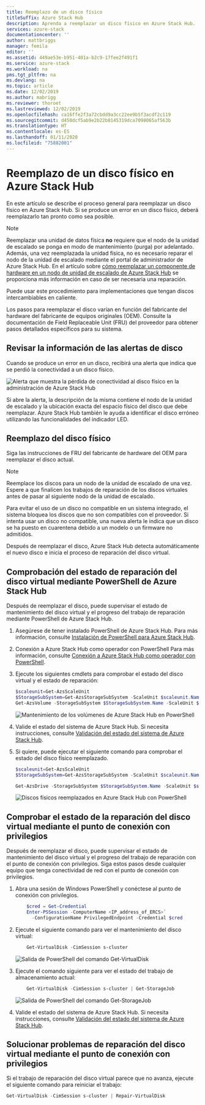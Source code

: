 ```yaml
---
title: Reemplazo de un disco físico
titleSuffix: Azure Stack Hub
description: Aprenda a reemplazar un disco físico en Azure Stack Hub.
services: azure-stack
documentationcenter: ''
author: mattbriggs
manager: femila
editor: ''
ms.assetid: 449ae53e-b951-401a-b2c9-17fee2f491f1
ms.service: azure-stack
ms.workload: na
pms.tgt_pltfrm: na
ms.devlang: na
ms.topic: article
ms.date: 12/02/2019
ms.author: mabrigg
ms.reviewer: thoroet
ms.lastreviewed: 12/02/2019
ms.openlocfilehash: ca16ffe2f3a72cbdd9a3cc22ee9b5f3acdf2c119
ms.sourcegitcommit: d450dcf5ab9e2b22b8145319dca7098065af563b
ms.translationtype: HT
ms.contentlocale: es-ES
ms.lasthandoff: 01/11/2020
ms.locfileid: "75882001"
---
```

# <a name="replace-a-physical-disk-in-azure-stack-hub"></a>Reemplazo de un disco físico en Azure Stack Hub

En este artículo se describe el proceso general para reemplazar un disco físico en Azure Stack Hub. Si se produce un error en un disco físico, deberá reemplazarlo tan pronto como sea posible.

> [!Note]  
> Reemplazar una unidad de datos física **no** requiere que el nodo de la unidad de escalado se ponga en modo de mantenimiento (purga) por adelantado. Además, una vez reemplazada la unidad física, no es necesario reparar el nodo de la unidad de escalado mediante el portal de administrador de Azure Stack Hub. En el artículo sobre [cómo reemplazar un componente de hardware en un nodo de unidad de escalado de Azure Stack Hub](azure-stack-replace-component.md) se proporciona más información en caso de ser necesaria una reparación.

Puede usar este procedimiento para implementaciones que tengan discos intercambiables en caliente.

Los pasos para reemplazar el disco varían en función del fabricante del hardware del fabricante de equipos originales (OEM). Consulte la documentación de Field Replaceable Unit (FRU) del proveedor para obtener pasos detallados específicos para su sistema.

## <a name="review-disk-alert-information"></a>Revisar la información de las alertas de disco
Cuando se produce un error en un disco, recibirá una alerta que indica que se perdió la conectividad a un disco físico.

![Alerta que muestra la pérdida de conectividad al disco físico en la administración de Azure Stack Hub](media/azure-stack-replace-disk/DiskAlert.png)

Si abre la alerta, la descripción de la misma contiene el nodo de la unidad de escalado y la ubicación exacta del espacio físico del disco que debe reemplazar. Azure Stack Hub también le ayuda a identificar el disco erróneo utilizando las funcionalidades del indicador LED.

## <a name="replace-the-physical-disk"></a>Reemplazo del disco físico

Siga las instrucciones de FRU del fabricante de hardware del OEM para reemplazar el disco actual.

> [!note]
> Reemplace los discos para un nodo de la unidad de escalado de una vez. Espere a que finalicen los trabajos de reparación de los discos virtuales antes de pasar al siguiente nodo de la unidad de escalado.

Para evitar el uso de un disco no compatible en un sistema integrado, el sistema bloquea los discos que no son compatibles con el proveedor. Si intenta usar un disco no compatible, una nueva alerta le indica que un disco se ha puesto en cuarentena debido a un modelo o un firmware no admitidos.

Después de reemplazar el disco, Azure Stack Hub detecta automáticamente el nuevo disco e inicia el proceso de reparación del disco virtual.

## <a name="check-the-status-of-virtual-disk-repair-using-azure-stack-hub-powershell"></a>Comprobación del estado de reparación del disco virtual mediante PowerShell de Azure Stack Hub

Después de reemplazar el disco, puede supervisar el estado de mantenimiento del disco virtual y el progreso del trabajo de reparación mediante PowerShell de Azure Stack Hub.

1. Asegúrese de tener instalado PowerShell de Azure Stack Hub. Para más información, consulte [Instalación de PowerShell para Azure Stack Hub](azure-stack-powershell-install.md).
2. Conexión a Azure Stack Hub como operador con PowerShell Para más información, consulte [Conexión a Azure Stack Hub como operador con PowerShell](azure-stack-powershell-configure-admin.md).
3. Ejecute los siguientes cmdlets para comprobar el estado del disco virtual y el estado de reparación:

    ```powershell  
    $scaleunit=Get-AzsScaleUnit
    $StorageSubSystem=Get-AzsStorageSubSystem -ScaleUnit $scaleunit.Name
    Get-AzsVolume -StorageSubSystem $StorageSubSystem.Name -ScaleUnit $scaleunit.name | Select-Object VolumeLabel, OperationalStatus, RepairStatus
    ```

    ![Mantenimiento de los volúmenes de Azure Stack Hub en PowerShell](media/azure-stack-replace-disk/get-azure-stack-volumes-health.png)

4. Valide el estado del sistema de Azure Stack Hub. Si necesita instrucciones, consulte [Validación del estado del sistema de Azure Stack Hub](azure-stack-diagnostic-test.md).
5. Si quiere, puede ejecutar el siguiente comando para comprobar el estado del disco físico reemplazado.

    ```powershell  
    $scaleunit=Get-AzsScaleUnit
    $StorageSubSystem=Get-AzsStorageSubSystem -ScaleUnit $scaleunit.Name

    Get-AzsDrive -StorageSubSystem $StorageSubSystem.Name -ScaleUnit $scaleunit.name | Sort-Object StorageNode,MediaType,PhysicalLocation | Format-Table Storagenode, Healthstatus, PhysicalLocation, Model, MediaType,  CapacityGB, CanPool, CannotPoolReason
    ```

    ![Discos físicos reemplazados en Azure Stack Hub con PowerShell](media/azure-stack-replace-disk/check-replaced-physical-disks-azure-stack.png)

## <a name="check-the-status-of-virtual-disk-repair-using-the-privileged-endpoint"></a>Comprobar el estado de la reparación del disco virtual mediante el punto de conexión con privilegios

Después de reemplazar el disco, puede supervisar el estado de mantenimiento del disco virtual y el progreso del trabajo de reparación con el punto de conexión con privilegios. Siga estos pasos desde cualquier equipo que tenga conectividad de red con el punto de conexión con privilegios.

1. Abra una sesión de Windows PowerShell y conéctese al punto de conexión con privilegios.

    ```powershell
        $cred = Get-Credential
        Enter-PSSession -ComputerName <IP_address_of_ERCS>`
          -ConfigurationName PrivilegedEndpoint -Credential $cred
    ```
  
2. Ejecute el siguiente comando para ver el mantenimiento del disco virtual:

    ```powershell
        Get-VirtualDisk -CimSession s-cluster
    ```

   ![Salida de PowerShell del comando Get-VirtualDisk](media/azure-stack-replace-disk/GetVirtualDiskOutput.png)

3. Ejecute el comando siguiente para ver el estado del trabajo de almacenamiento actual:

    ```powershell
        Get-VirtualDisk -CimSession s-cluster | Get-StorageJob
    ```

    ![Salida de PowerShell del comando Get-StorageJob](media/azure-stack-replace-disk/GetStorageJobOutput.png)

4. Valide el estado del sistema de Azure Stack Hub. Si necesita instrucciones, consulte [Validación del estado del sistema de Azure Stack Hub](azure-stack-diagnostic-test.md).

## <a name="troubleshoot-virtual-disk-repair-using-the-privileged-endpoint"></a>Solucionar problemas de reparación del disco virtual mediante el punto de conexión con privilegios

Si el trabajo de reparación del disco virtual parece que no avanza, ejecute el siguiente comando para reiniciar el trabajo:

```powershell
Get-VirtualDisk -CimSession s-cluster | Repair-VirtualDisk
```
